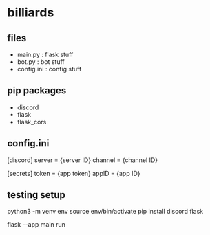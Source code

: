 # billiards

## files
- main.py : flask stuff
- bot.py : bot stuff
- config.ini : config stuff

## pip packages
- discord
- flask
- flask_cors

## config.ini
[discord]
server = {server ID}
channel = {channel ID}

[secrets]
token = {app token}
appID = {app ID}

## testing setup
python3 -m venv env
source env/bin/activate
pip install discord flask

flask --app main run